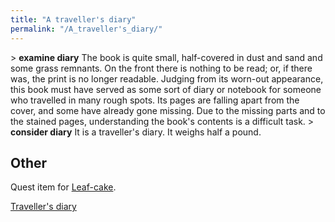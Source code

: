 ```yaml
---
title: "A traveller's diary"
permalink: "/A_traveller's_diary/"
---
```


\> **examine diary**
The book is quite small, half-covered in dust and sand and some grass
remnants. On the front there is nothing to be read; or, if there was,
the print is no longer readable. Judging from its worn-out appearance,
this book must have served as some sort of diary or notebook for
someone
who travelled in many rough spots. Its pages are falling apart from
the
cover, and some have already gone missing. Due to the missing parts and
to
the stained pages, understanding the book's contents is a difficult
task.
\> **consider diary**
It is a traveller's diary.
It weighs half a pound.

## Other

Quest item for [Leaf-cake](Quest#Leaf-Cake "wikilink").

[Traveller's diary](Category:_Quest_items "wikilink")